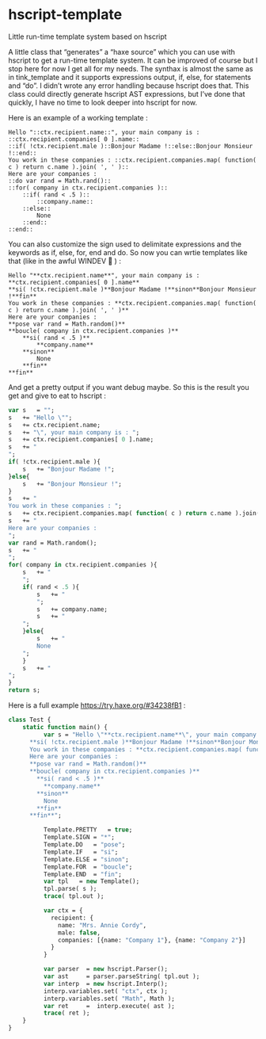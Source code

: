 # hscript-template
Little run-time template system based on hscript

A little class that “generates” a “haxe source” which you can use with hscript to get a run-time template system.
It can be improved of course but I stop here for now I get all for my needs.
The synthax is almost the same as in tink_template and it supports expressions output, if, else, for statements and “do”.
I didn’t wrote any error handling because hscript does that.
This class could directly generate hscript AST expressions, but I’ve done that quickly, I have no time to look deeper into hscript for now.

Here is an example of a working template :
```
Hello "::ctx.recipient.name::", your main company is : ::ctx.recipient.companies[ 0 ].name::
::if( !ctx.recipient.male )::Bonjour Madame !::else::Bonjour Monsieur !::end::
You work in these companies : ::ctx.recipient.companies.map( function( c ) return c.name ).join( ', ' )::
Here are your companies :
::do var rand = Math.rand()::
::for( company in ctx.recipient.companies )::
	::if( rand < .5 )::
		::company.name::
	::else::
		None
	::end::
::end::
```

You can also customize the sign used to delimitate expressions and the keywords as if, else, for, end and do.
So now you can wrtie templates like that (like in the awful WINDEV :rofl: ) :
```
Hello "**ctx.recipient.name**", your main company is : **ctx.recipient.companies[ 0 ].name**
**si( !ctx.recipient.male )**Bonjour Madame !**sinon**Bonjour Monsieur !**fin**
You work in these companies : **ctx.recipient.companies.map( function( c ) return c.name ).join( ', ' )**
Here are your companies :
**pose var rand = Math.random()**
**boucle( company in ctx.recipient.companies )**
	**si( rand < .5 )**
		**company.name**
	**sinon**
		None
	**fin**
**fin**
```
And get a pretty output if you want debug maybe. So this is the result you get and give to eat to hscript : 
```haxe
var s	= "";
s	+= "Hello \"";
s	+= ctx.recipient.name;
s	+= "\", your main company is : ";
s	+= ctx.recipient.companies[ 0 ].name;
s	+= "
";
if( !ctx.recipient.male ){
	s	+= "Bonjour Madame !";
}else{
	s	+= "Bonjour Monsieur !";
}
s	+= "
You work in these companies : ";
s	+= ctx.recipient.companies.map( function( c ) return c.name ).join( ', ' );
s	+= "
Here are your companies :
";
var rand = Math.random();
s	+= "
";
for( company in ctx.recipient.companies ){
	s	+= "
	";
	if( rand < .5 ){
		s	+= "
		";
		s	+= company.name;
		s	+= "
	";
	}else{
		s	+= "
		None
	";
	}
	s	+= "
";
}
return s;
```
Here is a full example https://try.haxe.org/#34238fB1 :
```haxe
class Test {
	static function main() {
          var s = "Hello \"**ctx.recipient.name**\", your main company is : **ctx.recipient.companies[ 0 ].name**
      **si( !ctx.recipient.male )**Bonjour Madame !**sinon**Bonjour Monsieur !**fin**
      You work in these companies : **ctx.recipient.companies.map( function( c ) return c.name ).join( ', ' )**
      Here are your companies :
      **pose var rand = Math.random()**
      **boucle( company in ctx.recipient.companies )**
        **si( rand < .5 )**
          **company.name**
        **sinon**
          None
        **fin**
      **fin**";

          Template.PRETTY	= true;
          Template.SIGN	= "*";
          Template.DO	= "pose";
          Template.IF	= "si";
          Template.ELSE	= "sinon";
          Template.FOR	= "boucle";
          Template.END	= "fin";
          var tpl	= new Template();
          tpl.parse( s );
          trace( tpl.out );

          var ctx = {
            recipient: {
              name: "Mrs. Annie Cordy",
              male: false,
              companies: [{name: "Company 1"}, {name: "Company 2"}]
            }
          }

          var parser  = new hscript.Parser();
          var ast     = parser.parseString( tpl.out );
          var interp  = new hscript.Interp();
          interp.variables.set( "ctx", ctx );
          interp.variables.set( "Math", Math );
          var ret     =  interp.execute( ast );
          trace( ret );
	}
}


```
